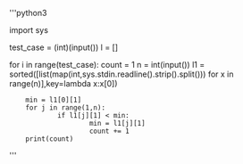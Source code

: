 '''python3

import sys

test_case = (int)(input())
l = []


for i in range(test_case):
        count = 1
        n = int(input())
        l1 = sorted([list(map(int,sys.stdin.readline().strip().split())) for x in range(n)],key=lambda x:x[0])

        min = l1[0][1]
        for j in range(1,n):
                if l1[j][1] < min:
                        min = l1[j][1]
                        count += 1
        print(count)
'''
